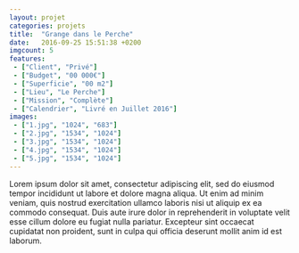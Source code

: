 ```yaml
---
layout: projet
categories: projets
title:  "Grange dans le Perche"
date:   2016-09-25 15:51:38 +0200
imgcount: 5
features:
 - ["Client", "Privé"]
 - ["Budget", "00 000€"]
 - ["Superficie", "00 m2"]
 - ["Lieu", "Le Perche"]
 - ["Mission", "Complète"]
 - ["Calendrier", "Livré en Juillet 2016"]
images:
 - ["1.jpg", "1024", "683"]
 - ["2.jpg", "1534", "1024"]
 - ["3.jpg", "1534", "1024"]
 - ["4.jpg", "1534", "1024"]
 - ["5.jpg", "1534", "1024"]
---
```


Lorem ipsum dolor sit amet, consectetur adipiscing elit, sed do eiusmod tempor incididunt ut labore et dolore magna aliqua. Ut enim ad minim veniam, quis nostrud exercitation ullamco laboris nisi ut aliquip ex ea commodo consequat. Duis aute irure dolor in reprehenderit in voluptate velit esse cillum dolore eu fugiat nulla pariatur. Excepteur sint occaecat cupidatat non proident, sunt in culpa qui officia deserunt mollit anim id est laborum.
